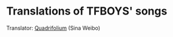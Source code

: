 # Translations of TFBOYS' songs

 Translator: [Quadrifolium](http://weibo.com/u/5182556773/) (Sina Weibo)
 